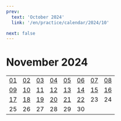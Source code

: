 ```yaml
---
prev:
  text: 'October 2024'
  link: '/en/practice/calendar/2024/10'

next: false
---
```


# November 2024

<table class="calendar">
	<tr>
		<td><a href=/en/practice/prob/2024/11/01>01</a><br><Badge type="tip" text="Def"/></td>
		<td><a href=/en/practice/prob/2024/11/02>02</a><br><Badge type="warning" text="Play"/></td>
		<td><a href=/en/practice/prob/2024/11/03>03</a><br><Badge type="danger" text="Bid"/></td>
		<td><a href=/en/practice/prob/2024/11/04>04</a><br><Badge type="warning" text="Play"/></td>
		<td><a href=/en/practice/prob/2024/11/05>05</a><br><Badge type="tip" text="Def"/></td>
		<td><a href=/en/practice/prob/2024/11/06>06</a><br><Badge type="danger" text="Bid"/></td>
		<td><a href=/en/practice/prob/2024/11/07>07</a><br><Badge type="warning" text="Play"/></td>
		<td><a href=/en/practice/prob/2024/11/08>08</a><br><Badge type="warning" text="Play"/></td>
	</tr>
	<tr>
		<td><a href=/en/practice/prob/2024/11/09>09</a><br><Badge type="warning" text="Play"/></td>
		<td><a href=/en/practice/prob/2024/11/10>10</a><br><Badge type="danger" text="Bid"/></td>
		<td><a href=/en/practice/prob/2024/11/11>11</a><br><Badge type="warning" text="Play"/></td>
		<td><a href=/en/practice/prob/2024/11/12>12</a><br><Badge type="tip" text="Def"/></td>
		<td><a href=/en/practice/prob/2024/11/13>13</a><br><Badge type="danger" text="Bid"/></td>
		<td><a href=/en/practice/prob/2024/11/14>14</a><br><Badge type="tip" text="Def"/></td>
		<td><a href=/en/practice/prob/2024/11/15>15</a><br><Badge type="warning" text="Play"/></td>
		<td><a href=/en/practice/prob/2024/11/16>16</a><br><Badge type="warning" text="Play"/></td>
	</tr>
	<tr>
		<td><a href=/en/practice/prob/2024/11/17>17</a><br><Badge type="danger" text="Bid"/></td>
		<td><a href=/en/practice/prob/2024/11/18>18</a><br><Badge type="warning" text="Play"/></td>
		<td><a href=/en/practice/prob/2024/11/19>19</a><br><Badge type="tip" text="Def"/></td>
		<td><a href=/en/practice/prob/2024/11/20>20</a><br><Badge type="danger" text="Bid"/></td>
		<td><a href=/en/practice/prob/2024/11/21>21</a><br><Badge type="warning" text="Play"/></td>
		<td><a href=/en/practice/prob/2024/11/22>22</a><br><Badge type="warning" text="Play"/></td>
		<td>23</td>
		<td>24</td>
	</tr>
    <tr>
        <td>25</td>
		<td>26</td>
		<td>27</td>
		<td>28</td>
		<td>29</td>
		<td>30</td>
		<td></td>
		<td></td>
	</tr>
</table>

[<Badge type="tip" text="Learning ->"/>](/en/learning/calendar/2024/11) <Badge type="info" text="Practice &uarr;"/>